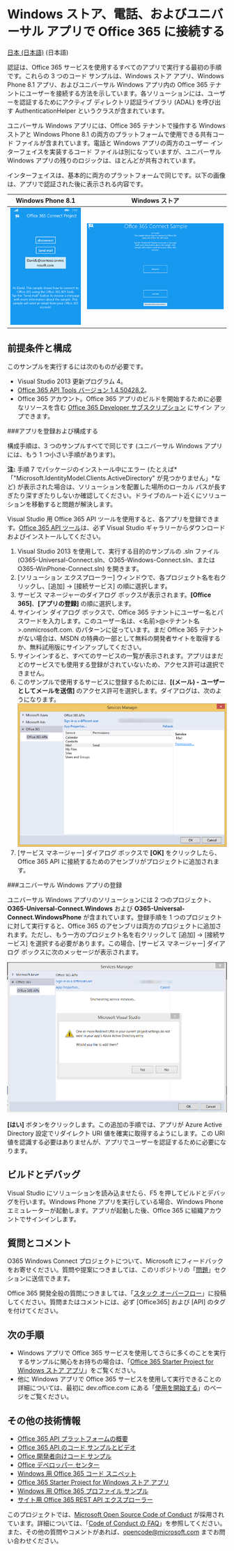 # <a name="connecting-to-office-365-in-windows-store-phone-and-universal-apps"></a>Windows ストア、電話、およびユニバーサル アプリで Office 365 に接続する

[日本 (日本語)](https://github.com/OfficeDev/O365-Win-Connect/blob/master/loc/Readme-ja.md) (日本語)

認証は、Office 365 サービスを使用するすべてのアプリで実行する最初の手順です。これらの 3 つのコード サンプルは、Windows ストア アプリ、Windows Phone 8.1 アプリ、およびユニバーサル Windows アプリ内の Office 365 テナントにユーザーを接続する方法を示しています。各ソリューションには、ユーザーを認証するためにアクティブ ディレクトリ認証ライブラリ (ADAL) を呼び出す AuthenticationHelper というクラスが含まれています。

ユニバーサル Windows アプリには、Office 365 テナントで操作する Windows ストアと Windows Phone 8.1 の両方のプラットフォームで使用できる共有コード ファイルが含まれています。電話と Windows アプリの両方のユーザー インターフェイスを実装するコード ファイルは別になっていますが、ユニバーサル Windows アプリの残りのロジックは、ほとんどが共有されています。

インターフェイスは、基本的に両方のプラットフォームで同じです。以下の画像は、アプリで認証された後に表示される内容です。

**Windows Phone 8.1**  | **Windows ストア**
------------- | -------------
![モバイル デバイスのアプリケーション メイン ページ](/Readme-images/O365-Windows-Connect-PhoneUI.png "O365-WinPlatform-Connect サンプルの Windows Phone インターフェイス")  | ![デスクトップ デバイスのアプリケーション メイン ページ](/Readme-images/O365-Windows-Connect-WindowsUI.png "O365-WinPlatform-Connect サンプルの Windows Phone インターフェイス")

## <a name="prerequisites-and-configuration"></a>前提条件と構成 ##

このサンプルを実行するには次のものが必要です。  
  - Visual Studio 2013 更新プログラム 4。  
  - [Office 365 API Tools バージョン 1.4.50428.2](http://aka.ms/k0534n)。  
  - Office 365 アカウント。Office 365 アプリのビルドを開始するために必要なリソースを含む [Office 365 Developer サブスクリプション](http://aka.ms/ro9c62) にサイン アップできます。
 
###<a name="register-and-configure-the-apps"></a>アプリを登録および構成する

構成手順は、3 つのサンプルすべてで同じです (ユニバーサル Windows アプリには、もう 1 つ小さい手順があります)。

**注:** 手順 7 でパッケージのインストール中にエラー (たとえば*「"Microsoft.IdentityModel.Clients.ActiveDirectory" が見つかりません」*など) が表示された場合は、ソリューションを配置した場所のローカル パスが長すぎたり深すぎたりしないか確認してください。ドライブのルート近くにソリューションを移動すると問題が解決します。

Visual Studio 用 Office 365 API ツールを使用すると、各アプリを登録できます。[Office 365 API ツール](http://aka.ms/k0534n)は、必ず Visual Studio ギャラリーからダウンロードおよびインストールしてください。

   1. Visual Studio 2013 を使用して、実行する目的のサンプルの .sln ファイル (O365-Universal-Connect.sln、O365-Windows-Connect.sln、または O365-WinPhone-Connect.sln) を開きます。
   2. [ソリューション エクスプローラー] ウィンドウで、各プロジェクト名を右クリックし、[追加] -> [接続サービス] の順に選択します。
   3. サービス マネージャーのダイアログ ボックスが表示されます。**[Office 365]**、**[アプリの登録]** の順に選択します。
   4. サインイン ダイアログ ボックスで、Office 365 テナントにユーザー名とパスワードを入力します。このユーザー名は、<名前>@<テナント名>.onmicrosoft.com. のパターンに従っています。まだ Office 365 テナントがない場合は、MSDN の特典の一部として無料の開発者サイトを取得するか、無料試用版にサインアップしてください。
   5. サインインすると、すべてのサービスの一覧が表示されます。アプリはまだどのサービスでも使用する登録がされていないため、アクセス許可は選択できません。 
   6. このサンプルで使用するサービスに登録するためには、**[(メール) - ユーザーとしてメールを送信]** のアクセス許可を選択します。ダイアログは、次のようになります。![O365 アプリの登録ページ](/Readme-images/O365-Windows-Connect-ServicesManager.png "O365-WinPlatform-Connect サンプル用の Windows Phone インターフェイス")
   7. [サービス マネージャー] ダイアログ ボックスで **[OK]** をクリックしたら、Office 365 API に接続するためのアセンブリがプロジェクトに追加されます。 

###<a name="universal-windows-app-registration"></a>ユニバーサル Windows アプリの登録

ユニバーサル Windows アプリのソリューションには 2 つのプロジェクト、**O365-Universal-Connect.Windows** および **O365-Universal-Connect.WindowsPhone** が含まれています。登録手順を 1 つのプロジェクトに対して実行すると、Office 365 のアセンブリは両方のプロジェクトに追加されます。ただし、もう一方のプロジェクト名を右クリックして [追加] -> [接続サービス] を選択する必要があります。この場合、[サービス マネージャー] ダイアログ ボックスに次のメッセージが表示されます。

![プロジェクトの登録を確認するダイアログ](/Readme-images/O365-Windows-Connect-ServicesManager2.png "O365-WinPlatform-Connect サンプル用の Windows Phone インターフェイス")

**[はい]** ボタンをクリックします。この追加の手順では、アプリが Azure Active Directory 設定でリダイレクト URI 値を確実に取得するようにします。この URI 値を認識する必要はありませんが、アプリでユーザーを認証するために必要になります。

## <a name="build-and-debug"></a>ビルドとデバッグ ##

Visual Studio にソリューションを読み込ませたら、F5 を押してビルドとデバッグを行います。Windows Phone アプリを実行している場合、Windows Phone エミュレーターが起動します。アプリが起動した後、Office 365 に組織アカウントでサインインします。

## <a name="questions-and-comments"></a>質問とコメント

O365 Windows Connect プロジェクトについて、Microsoft にフィードバックをお寄せください。質問や提案につきましては、このリポジトリの「[問題](https://github.com/OfficeDev/O365-Win-Connect/issues)」セクションに送信できます。

Office 365 開発全般の質問につきましては、「[スタック オーバーフロー](http://stackoverflow.com/questions/tagged/Office365+API)」に投稿してください。質問またはコメントには、必ず [Office365] および [API] のタグを付けてください。

## <a name="next-steps"></a>次の手順 ##

- Windows アプリで Office 365 サービスを使用してさらに多くのことを実行するサンプルに関心をお持ちの場合は、「[Office 365 Starter Project for Windows ストア アプリ](https://github.com/OfficeDev/O365-Windows-Start)」をご覧ください。
- 他に Windows アプリで Office 365 サービスを使用して実行できることの詳細については、最初に dev.office.com にある「[使用を開始する](http://dev.office.com/getting-started)」のページをご覧ください。

## <a name="additional-resources"></a>その他の技術情報 ##

- [Office 365 API プラットフォームの概要](https://msdn.microsoft.com/office/office365/howto/platform-development-overview)
- [Office 365 API のコード サンプルとビデオ](https://msdn.microsoft.com/office/office365/howto/starter-projects-and-code-samples)
- [Office 開発者向けコード サンプル](http://dev.office.com/code-samples)
- [Office デベロッパー センター](http://dev.office.com/)
- [Windows 用 Office 365 コード スニペット](https://github.com/OfficeDev/O365-Win-Snippets)
- [Office 365 Starter Project for Windows ストア アプリ](https://github.com/OfficeDev/O365-Windows-Start)
- [Windows 用 Office 365 プロファイル サンプル](https://github.com/OfficeDev/O365-Win-Profile)
- [サイト用 Office 365 REST API エクスプローラー](https://github.com/OfficeDev/Office-365-REST-API-Explorer)


このプロジェクトでは、[Microsoft Open Source Code of Conduct](https://opensource.microsoft.com/codeofconduct/) が採用されています。詳細については、「[Code of Conduct の FAQ](https://opensource.microsoft.com/codeofconduct/faq/)」を参照してください。また、その他の質問やコメントがあれば、[opencode@microsoft.com](mailto:opencode@microsoft.com) までお問い合わせください。

